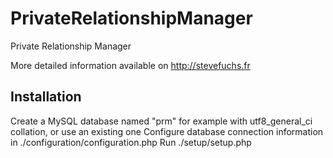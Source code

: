 PrivateRelationshipManager
==========================

Private Relationship Manager

More detailed information available on http://stevefuchs.fr

Installation
------------

Create a MySQL database named "prm" for example with utf8_general_ci collation, or use an existing one
Configure database connection information in ./configuration/configuration.php
Run ./setup/setup.php